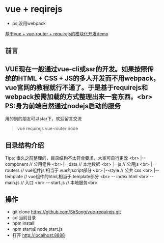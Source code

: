 # vue + reqirejs 
* ps:没用webpack

[基于vue + vue-router + requirejs的模块化开发demo](https://github.com/SirSong/vue-requirejs)

## 前言
VUE现在一般通过vue-cli或ssr的开发。如果按照传统的HTML + CSS + JS的多人开发而不用webpack，vue官网的教程就行不通了。于是基于requirejs和webpack按需加载的方式整理出来一套东西。\<br>
PS:身为前端自然通过nodejs启动的服务
--- 
用的到的朋友可以star下，欢迎留言交流

>vue requirejs vue-router node 

## 目录结构介绍
Tips: 很久之前整理的，目录结构不太符合要求，大家可自行更改 \<br>
|--component                            // 公用组件 \<br>
|--data                                 // 本地数据 \<br>
|--js                                   // 公用js \<br>
|--routers                              // vue组件js,相当于.vue的script部分 \<br>
|--style                                // 公共 css \<br>
|--template                             // vue组件的html,相当于.template部分 \<br>
-- index.html                            \<br>
-- main.js                             // 入口 \<br>
-- start.js                            // 本地服务\<br>

## 操作
* git clone https://github.com/SirSong/vue-requirejs.git
* cd 当前目录
* npm install 
* npm start或 node start.js
* 打开 [http://localhost:8888](http://localhost:8888/#/path1)


